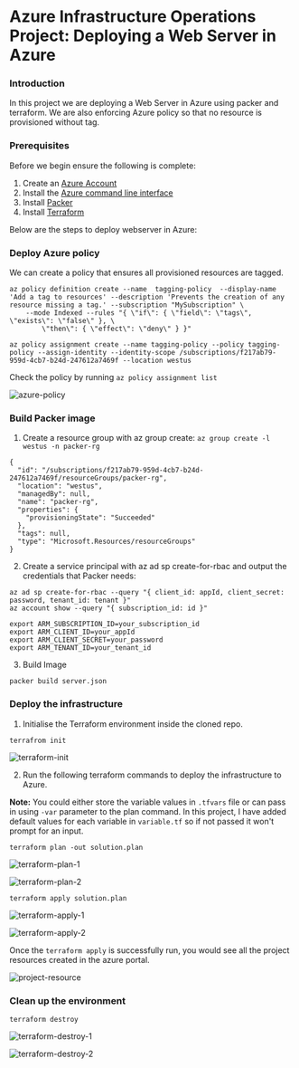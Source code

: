 # Azure Infrastructure Operations Project: Deploying a Web Server in Azure

### Introduction

In this project we are deploying a Web Server in Azure using packer and terraform. We are also enforcing Azure policy so that no resource is provisioned without tag.

### Prerequisites

Before we begin ensure the following is complete:

1. Create an [Azure Account](https://portal.azure.com) 
2. Install the [Azure command line interface](https://docs.microsoft.com/en-us/cli/azure/install-azure-cli?view=azure-cli-latest)
3. Install [Packer](https://www.packer.io/downloads)
4. Install [Terraform](https://www.terraform.io/downloads.html)


Below are the steps to deploy webserver in Azure:

### Deploy Azure policy

We can create a policy that ensures all provisioned resources are tagged.

```
az policy definition create --name  tagging-policy  --display-name 'Add a tag to resources' --description 'Prevents the creation of any resource missing a tag.' --subscription "MySubscription" \
    --mode Indexed --rules "{ \"if\": { \"field\": \"tags\", \"exists\": \"false\" }, \
        \"then\": { \"effect\": \"deny\" } }"
```

```
az policy assignment create --name tagging-policy --policy tagging-policy --assign-identity --identity-scope /subscriptions/f217ab79-959d-4cb7-b24d-247612a7469f --location westus
```

Check the policy by running `az policy assignment list`

![azure-policy](images/azure-policy.png)

### Build Packer image

1. Create a resource group with az group create: `az group create -l westus -n packer-rg`

```
{
  "id": "/subscriptions/f217ab79-959d-4cb7-b24d-247612a7469f/resourceGroups/packer-rg",
  "location": "westus",
  "managedBy": null,
  "name": "packer-rg",
  "properties": {
    "provisioningState": "Succeeded"
  },
  "tags": null,
  "type": "Microsoft.Resources/resourceGroups"
}
```

2. Create a service principal with az ad sp create-for-rbac and output the credentials that Packer needs:

```
az ad sp create-for-rbac --query "{ client_id: appId, client_secret: password, tenant_id: tenant }"
az account show --query "{ subscription_id: id }"
```

```
export ARM_SUBSCRIPTION_ID=your_subscription_id
export ARM_CLIENT_ID=your_appId
export ARM_CLIENT_SECRET=your_password
export ARM_TENANT_ID=your_tenant_id
```

3. Build Image

`packer build server.json`

### Deploy the infrastructure

1. Initialise the Terraform environment inside the cloned repo.

`terrafrom init`

![terraform-init](images/terraform-init.png)

2. Run the following terraform commands to deploy the infrastructure to Azure.

**Note:** You could either store the variable values in `.tfvars` file or can pass in using `-var` parameter to the plan command. In this project, I have added default values for each variable in `variable.tf` so if not passed it won't prompt for an input. 

`terraform plan -out solution.plan`

![terraform-plan-1](images/terraform-plan-1.png)

![terraform-plan-2](images/terraform-plan-2.png)

`terraform apply solution.plan`

![terraform-apply-1](images/terraform-apply-1.png)

![terraform-apply-2](images/terraform-apply-2.png)

Once the `terraform apply` is successfully run, you would see all the project resources created in the azure portal.

![project-resource](images/project-resource.png)


### Clean up the environment

`terraform destroy`

![terraform-destroy-1](images/terraform-destroy-1.png)

![terraform-destroy-2](images/terraform-destroy-2.png)